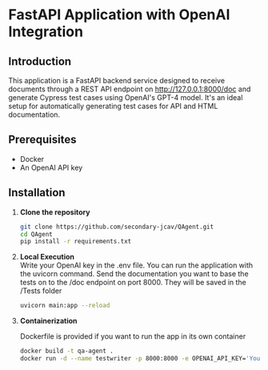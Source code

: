 # FastAPI Application with OpenAI Integration

## Introduction

This application is a FastAPI backend service designed to receive documents through a REST API endpoint on http://127.0.0.1:8000/doc and generate Cypress test cases using OpenAI's GPT-4 model. It's an ideal setup for automatically generating test cases for API and HTML documentation.

## Prerequisites

- Docker
- An OpenAI API key

## Installation

1. **Clone the repository**

   ```bash
   git clone https://github.com/secondary-jcav/QAgent.git
   cd QAgent
   pip install -r requirements.txt

2. **Local Execution**   
   Write your OpenAI key in the .env file.
   You can run the application with the uvicorn command.
   Send the documentation you want to base the tests on to the
   /doc endpoint on port 8000. They will be saved in the /Tests folder
   ```bash
   uvicorn main:app --reload

3. **Containerization**
   
   Dockerfile is provided if you want to run the app in its own container
   ```bash
   docker build -t qa-agent .
   docker run -d --name testwriter -p 8000:8000 -e OPENAI_API_KEY='Your-OpenAI-API-Key' -v $(pwd)/Tests:/usr/src/app/Tests qa-agent
